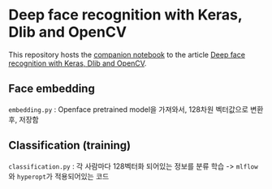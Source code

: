 # Deep face recognition with Keras, Dlib and OpenCV

This repository hosts the [companion notebook](http://nbviewer.jupyter.org/github/krasserm/face-recognition/blob/master/face-recognition.ipynb?flush_cache=true) to the article [Deep face recognition with Keras, Dlib and OpenCV](https://krasserm.github.io/2018/02/07/deep-face-recognition/).

## Face embedding
`embedding.py` : Openface pretrained model을 가져와서, 128차원 벡터값으로 변환 후, 저장함

## Classification (training)
`classification.py` : 각 사람마다 128벡터화 되어있는 정보를 분류 학습 -> `mlflow`와 `hyperopt`가 적용되어있는 코드